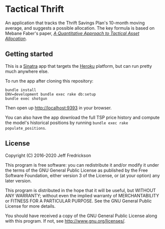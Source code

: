 # Tactical Thrift

An application that tracks the Thrift Savings Plan's 10-month moving average, and suggests a possible allocation. The key formula is based on Mebane Faber's paper, [*A Quantitative Approach to Tactical Asset Allocation*](http://papers.ssrn.com/sol3/papers.cfm?abstract_id=962461).

## Getting started

This is a [Sinatra](http://www.sinatrarb.com/) app that targets the [Heroku](https://www.heroku.com/) platform, but can run pretty much anywhere else.

To run the app after cloning this repository:

```
bundle install
ENV=development bundle exec rake db:setup
bundle exec shotgun
```

Then open up [http://localhost:9393](http://localhost:9393) in your browser.

You can also have the app download the full TSP price history and compute the model's historical positions by running `bundle exec rake populate_positions`.

## License

Copyright (C) 2016-2020 Jeff Fredrickson

This program is free software: you can redistribute it and/or modify
it under the terms of the GNU General Public License as published by
the Free Software Foundation, either version 3 of the License, or
(at your option) any later version.

This program is distributed in the hope that it will be useful,
but WITHOUT ANY WARRANTY; without even the implied warranty of
MERCHANTABILITY or FITNESS FOR A PARTICULAR PURPOSE.  See the
GNU General Public License for more details.

You should have received a copy of the GNU General Public License
along with this program.  If not, see <http://www.gnu.org/licenses/>.
